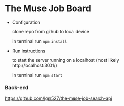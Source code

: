 # The Muse Job Board

* Configuration

  clone repo from github to local device

  in terminal run ```npm install```
  
* Run instructions

  to start the server running on a localhost (most likely http://localhost:3001/)

  in terminal run ```npm start```

### Back-end

https://github.com/lgm527/the-muse-job-search-api
